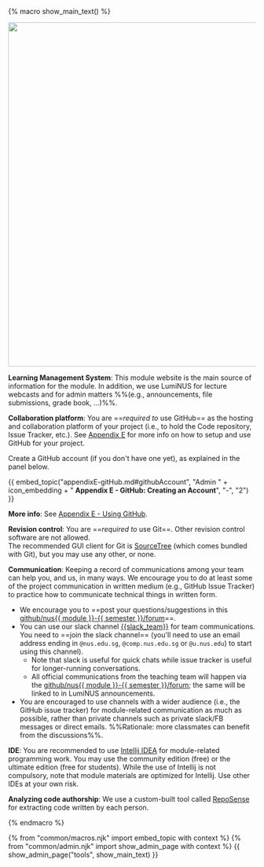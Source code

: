 {% macro show_main_text() %}
<div id="main">

<img src="{{baseUrl}}/admin/images/toolsList.png" style="width: 700px"><br>

**Learning Management System**: This module website is the main source of information for the module. In addition, we use LumiNUS for lecture webcasts and for admin matters %%(e.g., announcements, file submissions, grade book, ...)%%.

<div id="github">

**Collaboration platform**: You are ==_required to_ use GitHub== as the hosting and collaboration platform of your project (i.e., to hold the Code repository, Issue Tracker, etc.). See [Appendix E]({{baseUrl}}/admin/index.html#admin-appendixE-github) for more info on how to setup and use GitHub for your project.

<box>
Create a GitHub account (if you don't have one yet), as explained in the panel below.

{{ embed_topic("appendixE-gitHub.md#githubAccount", "Admin " + icon_embedding + " **Appendix E - GitHub: Creating an Account**", "-", "2") }}

</box>

**More info**: See [Appendix E - Using GitHub](appendixE-gitHub.html).

</div>


<div id="rcs">

**Revision control**: You are ==_required to_ use Git==. Other revision control software are not allowed.  
The recommended GUI client for Git is [SourceTree](https://www.sourcetreeapp.com/) (which comes bundled with Git), but you may use any other, or none.


</div>

<div id="communication">

**Communication**: Keeping a record of communications among your team can help you, and us, in many ways. We encourage you to do at least some of the project communication in written medium (e.g., GitHub Issue Tracker) to practice how to communicate technical things in written form.
 * We encourage you to ==post your questions/suggestions in this [github/nus{{ module }}-{{ semester }}/forum]({{module_org}}/forum/issues)==.
 * You can use our slack channel [{{slack_team}}]({{slack_team}}) for team communications. You need to ==join the slack channel== (you'll need to use an email address ending in `@nus.edu.sg`, `@comp.nus.edu.sg` or `@u.nus.edu`) to start using this channel).
   * Note that slack is useful for quick chats while issue tracker is useful for longer-running conversations.
   * All official communications from the teaching team will happen via the [github/nus{{ module }}-{{ semester }}/forum]({{module_org}}/forum/issues); the same will be linked to in LumiNUS announcements.
 * You are encouraged to use channels with a wider audience (i.e., the GitHub issue tracker) for module-related communication as much as possible, rather than private channels such as private slack/FB messages or direct emails. %%Rationale: more classmates can benefit from the discussions%%.

</div>


**IDE**: You are recommended to use [Intellij IDEA](https://www.jetbrains.com/idea/) for module-related programming work. You may use the community edition (free) or the ultimate edition (free for students). While the use of Intellij is not compulsory, note that module materials are optimized for Intellij. Use other IDEs at your own risk. 


**Analyzing code authorship**: We use a custom-built tool called [RepoSense](https://github.com/reposense/RepoSense) for extracting code written by each person.

<include src="reposenseCompatibility.md#main" />

</div>
{% endmacro %}

{% from "common/macros.njk" import embed_topic with context %}
{% from "common/admin.njk" import show_admin_page with context %}
{{ show_admin_page("tools", show_main_text) }}

